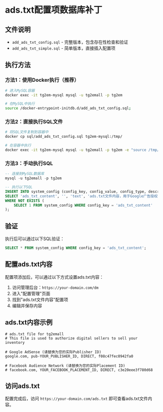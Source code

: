 # ads.txt配置项数据库补丁

## 文件说明

- `add_ads_txt_config.sql` - 完整版本，包含存在性检查和验证
- `add_ads_txt_simple.sql` - 简单版本，直接插入配置项

## 执行方法

### 方法1：使用Docker执行（推荐）

```bash
# 进入MySQL容器
docker exec -it tg2em-mysql mysql -u tg2emall -p tg2em

# 在MySQL中执行
source /docker-entrypoint-initdb.d/add_ads_txt_config.sql;
```

### 方法2：直接执行SQL文件

```bash
# 将SQL文件复制到容器中
docker cp sql/add_ads_txt_config.sql tg2em-mysql:/tmp/

# 在容器中执行
docker exec -it tg2em-mysql mysql -u tg2emall -p tg2em -e "source /tmp/add_ads_txt_config.sql"
```

### 方法3：手动执行SQL

```sql
-- 连接到MySQL数据库
mysql -u tg2emall -p tg2em

-- 执行以下SQL
INSERT INTO system_config (config_key, config_value, config_type, description, category) 
SELECT 'ads_txt_content', '', 'text', 'ads.txt文件内容，用于Google广告授权', 'ads'
WHERE NOT EXISTS (
    SELECT 1 FROM system_config WHERE config_key = 'ads_txt_content'
);
```

## 验证

执行后可以通过以下SQL验证：

```sql
SELECT * FROM system_config WHERE config_key = 'ads_txt_content';
```

## 配置ads.txt内容

配置项添加后，可以通过以下方式设置ads.txt内容：

1. 访问管理后台：`https://your-domain.com/dm`
2. 进入"配置管理"页面
3. 找到"ads.txt文件内容"配置项
4. 编辑并保存内容

## ads.txt内容示例

```
# ads.txt file for tg2emall
# This file is used to authorize digital sellers to sell your inventory

# Google AdSense (请替换为您的实际Publisher ID)
google.com, pub-YOUR_PUBLISHER_ID, DIRECT, f08c47fec0942fa0

# Facebook Audience Network (请替换为您的实际Placement ID)
# facebook.com, YOUR_FACEBOOK_PLACEMENT_ID, DIRECT, c3e20eee3f780d68
```

## 访问ads.txt

配置完成后，访问 `https://your-domain.com/ads.txt` 即可查看ads.txt文件内容。
